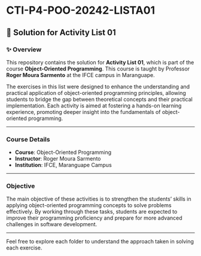 # CTI-P4-POO-20242-LISTA01

## 🌌 **Solution for Activity List 01**

### ✨ Overview

This repository contains the solution for **Activity List 01**, which is part of the course **Object-Oriented Programming**. This course is taught by Professor **Roger Moura Sarmento** at the IFCE campus in Maranguape. 

The exercises in this list were designed to enhance the understanding and practical application of object-oriented programming principles, allowing students to bridge the gap between theoretical concepts and their practical implementation. Each activity is aimed at fostering a hands-on learning experience, promoting deeper insight into the fundamentals of object-oriented programming.

---

### Course Details

- **Course**: Object-Oriented Programming
- **Instructor**: Roger Moura Sarmento
- **Institution**: IFCE, Maranguape Campus

---

### Objective

The main objective of these activities is to strengthen the students’ skills in applying object-oriented programming concepts to solve problems effectively. By working through these tasks, students are expected to improve their programming proficiency and prepare for more advanced challenges in software development.

---

Feel free to explore each folder to understand the approach taken in solving each exercise.
